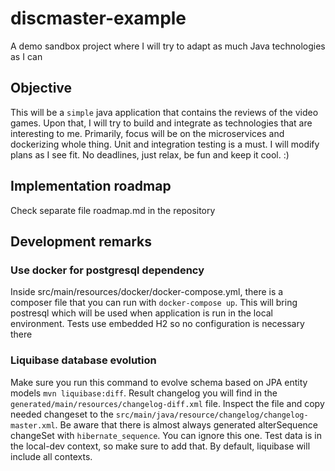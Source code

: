 # discmaster-example
A demo sandbox project where I will try to adapt as much Java technologies as I can

## Objective

This will be a `simple` java application that contains the reviews of the video games. Upon that, I will try to build and integrate as technologies that are interesting to me. Primarily, focus will be on the microservices and dockerizing whole thing. Unit and integration testing is a must. I will modify plans as I see fit. No deadlines, just relax, be fun and keep it cool. :)

## Implementation roadmap

Check separate file roadmap.md in the repository

## Development remarks

### Use docker for postgresql dependency

Inside src/main/resources/docker/docker-compose.yml, there is a composer file that you can run with `docker-compose up`. This will bring postresql which will be used when application is run in the local environment. Tests use embedded H2 so no configuration is necessary there

### Liquibase database evolution

Make sure you run this command to evolve schema based on JPA entity models `mvn liquibase:diff`. Result changelog you will find in the `generated/main/resources/changelog-diff.xml` file. Inspect the file and copy needed changeset to the `src/main/java/resource/changelog/changelog-master.xml`. Be aware that there is almost always generated alterSequence changeSet with `hibernate_sequence`. You can ignore this one. 
Test data is in the local-dev context, so make sure to add that. By default, liquibase will include all contexts.
